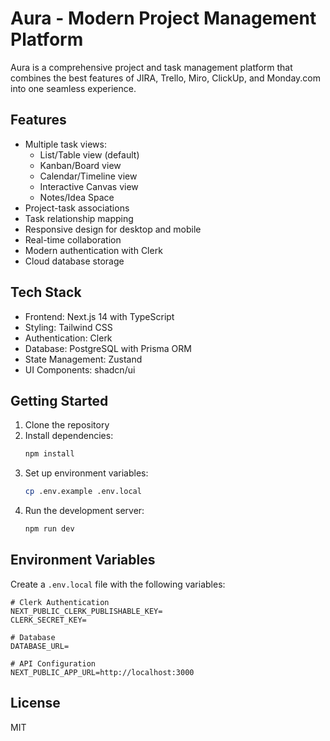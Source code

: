 # Aura - Modern Project Management Platform

Aura is a comprehensive project and task management platform that combines the best features of JIRA, Trello, Miro, ClickUp, and Monday.com into one seamless experience.

## Features

- Multiple task views:
  - List/Table view (default)
  - Kanban/Board view
  - Calendar/Timeline view
  - Interactive Canvas view
  - Notes/Idea Space
- Project-task associations
- Task relationship mapping
- Responsive design for desktop and mobile
- Real-time collaboration
- Modern authentication with Clerk
- Cloud database storage

## Tech Stack

- Frontend: Next.js 14 with TypeScript
- Styling: Tailwind CSS
- Authentication: Clerk
- Database: PostgreSQL with Prisma ORM
- State Management: Zustand
- UI Components: shadcn/ui

## Getting Started

1. Clone the repository
2. Install dependencies:
   ```bash
   npm install
   ```
3. Set up environment variables:
   ```bash
   cp .env.example .env.local
   ```
4. Run the development server:
   ```bash
   npm run dev
   ```

## Environment Variables

Create a `.env.local` file with the following variables:

```env
# Clerk Authentication
NEXT_PUBLIC_CLERK_PUBLISHABLE_KEY=
CLERK_SECRET_KEY=

# Database
DATABASE_URL=

# API Configuration
NEXT_PUBLIC_APP_URL=http://localhost:3000
```

## License

MIT
